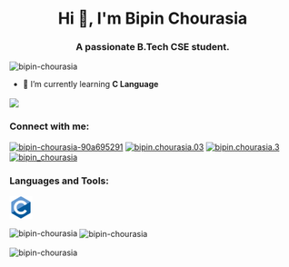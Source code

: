 <h1 align="center">Hi 👋, I'm Bipin Chourasia</h1>
<h3 align="center">A passionate B.Tech CSE student.</h3>

<p align="left"> <img src="https://komarev.com/ghpvc/?username=bipin-chourasia&label=Profile%20views&color=0e75b6&style=flat" alt="bipin-chourasia" /> </p>

- 🌱 I’m currently learning **C Language**
<p><img align="center" src="C:\Users\bipin\OneDrive\Desktop\PHOTOS\Git profile.gif"><p>
 

<h3 align="left">Connect with me:</h3>
<p align="left">
<a href="https://linkedin.com/in/bipin-chourasia-90a695291" target="blank"><img align="center" src="https://raw.githubusercontent.com/rahuldkjain/github-profile-readme-generator/master/src/images/icons/Social/linked-in-alt.svg" alt="bipin-chourasia-90a695291" height="30" width="40" /></a>
<a href="https://fb.com/bipin.chourasia.03" target="blank"><img align="center" src="https://raw.githubusercontent.com/rahuldkjain/github-profile-readme-generator/master/src/images/icons/Social/facebook.svg" alt="bipin.chourasia.03" height="30" width="40" /></a>
<a href="https://instagram.com/bipin.chourasia.3" target="blank"><img align="center" src="https://raw.githubusercontent.com/rahuldkjain/github-profile-readme-generator/master/src/images/icons/Social/instagram.svg" alt="bipin.chourasia.3" height="30" width="40" /></a>
<a href="https://www.leetcode.com/bipin_chourasia" target="blank"><img align="center" src="https://raw.githubusercontent.com/rahuldkjain/github-profile-readme-generator/master/src/images/icons/Social/leet-code.svg" alt="bipin_chourasia" height="30" width="40" /></a>
</p>

<h3 align="left">Languages and Tools:</h3>
<p align="left"> <a href="https://www.cprogramming.com/" target="_blank" rel="noreferrer"> <img src="https://raw.githubusercontent.com/devicons/devicon/master/icons/c/c-original.svg" alt="c" width="40" height="40"/> </a> </p>

<p><img align="left" src="https://github-readme-stats.vercel.app/api/top-langs?username=bipin-chourasia&show_icons=true&locale=en&layout=compact" alt="bipin-chourasia" /></p>

<p>&nbsp;<img align="center" src="https://github-readme-stats.vercel.app/api?username=bipin-chourasia&show_icons=true&locale=en" alt="bipin-chourasia" /></p>

<p><img align="center" src="https://github-readme-streak-stats.herokuapp.com/?user=bipin-chourasia&" alt="bipin-chourasia" /></p>
